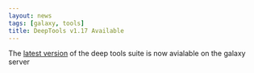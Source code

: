 ```yaml
---
layout: news
tags: [galaxy, tools]
title: DeepTools v1.17 Available
---
```


The [latest version](example.com) of the deep tools suite is now avialable on the galaxy server
